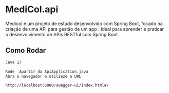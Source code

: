 # MediCol.api
Medicol é um projeto de estudo desenvolvido com Spring Boot, focado na criação de uma API para gestão de um app .  Ideal para aprender e praticar o desenvolvimento de APIs RESTful com Spring Boot.

## Como Rodar
```sh
Java 17

Rode  Apartir da ApiApplication.java
Abra o navegador e utilieze a URL

http://localhost:8080/swagger-ui/index.html#/

```
